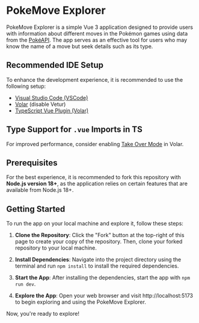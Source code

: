 # PokeMove Explorer

PokeMove Explorer is a simple Vue 3 application designed to provide users with information about different moves in the Pokémon games using data from the [PokéAPI](https://pokeapi.co/). The app serves as an effective tool for users who may know the name of a move but seek details such as its type.

## Recommended IDE Setup

To enhance the development experience, it is recommended to use the following setup:

- [Visual Studio Code (VSCode)](https://code.visualstudio.com/)
- [Volar](https://marketplace.visualstudio.com/items?itemName=Vue.volar) (disable Vetur)
- [TypeScript Vue Plugin (Volar)](https://marketplace.visualstudio.com/items?itemName=Vue.vscode-typescript-vue-plugin)

## Type Support for `.vue` Imports in TS

For improved performance, consider enabling [Take Over Mode](https://github.com/johnsoncodehk/volar/discussions/471#discussioncomment-1361669) in Volar.

## Prerequisites

For the best experience, it is recommended to fork this repository with **Node.js version 18+**, as the application relies on certain features that are available from Node.js 18+.

## Getting Started

To run the app on your local machine and explore it, follow these steps:

1. **Clone the Repository**: Click the "Fork" button at the top-right of this page to create your copy of the repository. Then, clone your forked repository to your local machine.

2. **Install Dependencies**: Navigate into the project directory using the terminal and run `npm install` to install the required dependencies.

3. **Start the App**: After installing the dependencies, start the app with `npm run dev`.

4. **Explore the App**: Open your web browser and visit http://localhost:5173 to begin exploring and using the PokeMove Explorer.


Now, you're ready to explore!